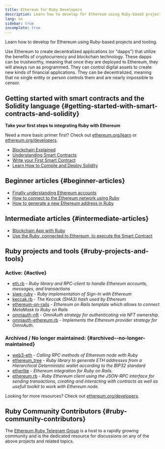 ```yaml
---
title: Ethereum for Ruby Developers
description: Learn how to develop for Ethereum using Ruby-based projects and tooling.
lang: en
sidebar: true
incomplete: true
---
```


<div class="featured">Learn how to develop for Ethereum using Ruby-based projects and tooling.</div>

Use Ethereum to create decentralized applications (or "dapps") that utilize the benefits of cryptocurrency and blockchain technology. These dapps can be trustworthy, meaning that once they are deployed to Ethereum, they will always run as programmed. They can control digital assets to create new kinds of financial applications. They can be decentralized, meaning that no single entity or person controls them and are nearly impossible to censor.

## Getting started with smart contracts and the Solidity language {#getting-started-with-smart-contracts-and-solidity}

**Take your first steps to integrating Ruby with Ethereum**

Need a more basic primer first? Check out [ethereum.org/learn](/learn/) or [ethereum.org/developers](/developers/).

- [Blockchain Explained](https://kauri.io/article/d55684513211466da7f8cc03987607d5/blockchain-explained)
- [Understanding Smart Contracts](https://kauri.io/article/e4f66c6079e74a4a9b532148d3158188/ethereum-101-part-5-the-smart-contract)
- [Write your First Smart Contract](https://kauri.io/article/124b7db1d0cf4f47b414f8b13c9d66e2/remix-ide-your-first-smart-contract)
- [Learn How to Compile and Deploy Solidity](https://kauri.io/article/973c5f54c4434bb1b0160cff8c695369/understanding-smart-contract-compilation-and-deployment)

## Beginner articles {#beginner-articles}

- [Finally understanding Ethereum accounts](https://dev.to/q9/finally-understanding-ethereum-accounts-1kpe)
- [How to connect to the Ethereum network using Ruby](https://www.quicknode.com/guides/web3-sdks/how-to-connect-to-the-ethereum-network-using-ruby)
- [How to generate a new Ethereum address in Ruby](https://www.quicknode.com/guides/web3-sdks/how-to-generate-a-new-ethereum-address-in-ruby)

## Intermediate articles {#intermediate-articles}

- [Blockchain App with Ruby](https://www.nopio.com/blog/blockchain-app-ruby/)
- [Use the Ruby, connected to Ethereum, to execute the Smart Contract](https://titanwolf.org/Network/Articles/Article?AID=87285822-9b25-49d5-ba2a-7ad95fff7ef9)

## Ruby projects and tools {#ruby-projects-and-tools}

### Active: {#active}

- [eth.rb](https://github.com/q9f/eth.rb) - _Ruby library and RPC-client to handle Ethereum accounts, messages, and transactions_
- [siwe-ruby](https://github.com/spruceid/siwe-ruby) - _Ruby implementation of Sign-In with Ethereum_
- [keccak.rb](https://github.com/q9f/keccak.rb) - _The Keccak (SHA3) hash used by Ethereum_
- [ethereum-on-rails](https://github.com/q9f/ethereum-on-rails) - _Ethereum on Rails template which allows to connect MetaMask to Ruby on Rails_
- [omniauth-nft](https://github.com/valthon/omniauth-nft) - _OmniAuth strategy for authenticating via NFT ownership._
- [omniauth-ethereum.rb](https://github.com/q9f/omniauth-ethereum.rb) - _Implements the Ethereum provider strategy for OmniAuth._

### Archived / No longer maintained: {#archived--no-longer-maintained}

- [web3-eth](https://github.com/spikewilliams/vtada-ethereum) - _Calling RPC methods of Ethereum node with Ruby_
- [ethereum_tree](https://github.com/longhoangwkm/ethereum_tree) - _Ruby library to generate ETH addresses from a Hierarchical Deterministic wallet according to the BIP32 standard_
- [etherlite](https://github.com/budacom/etherlite) - _Ethereum integration for Ruby on Rails._
- [ethereum.rb](https://github.com/EthWorks/ethereum.rb) - _Ruby Ethereum client using the JSON-RPC interface for sending transactions, creating and interacting with contracts as well as usefull toolkit to work with Ethereum node._

Looking for more resources? Check out [ethereum.org/developers](/developers/).

## Ruby Community Contributors {#ruby-community-contributors}

The [Ethereum Ruby Telegram Group](https://t.me/ruby_eth) is a host to a rapidly growing community and is the dedicated resource for discussions on any of the above projects and related topics.
